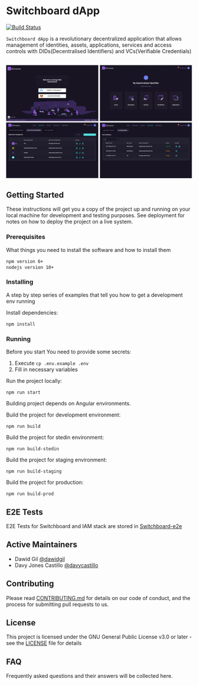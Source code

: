 # Switchboard dApp

[![Build Status](https://travis-ci.com/energywebfoundation/switchboard-dapp.svg?token=vNERWfuroqqJygVa7Km9&branch=develop)](https://travis-ci.com/energywebfoundation/switchboard-dapp)

`Switchboard dApp` is a revolutionary decentralized application that allows management of identities, assets, applications, services and access controls with DIDs(Decentralised Identifiers) and VCs(Verifiable Credentials)

##

![Identity Creation](screenshots/switchboard.png)

## Getting Started

These instructions will get you a copy of the project up and running on your local machine for development and testing purposes. See deployment for notes on how to deploy the project on a live system.

### Prerequisites

What things you need to install the software and how to install them

```
npm version 6+
nodejs version 10+
```

### Installing

A step by step series of examples that tell you how to get a development env running

Install dependencies:

```
npm install
```

### Running

Before you start You need to provide some secrets:
1. Execute `cp .env.example .env`
2. Fill in necessary variables

Run the project locally:

```
npm run start
```

Building project depends on Angular environments.

Build the project for development environment:

```
npm run build
```

Build the project for stedin environment:

```
npm run build-stedin
```

Build the project for staging environment:

```
npm run build-staging
```

Build the project for production:

```
npm run build-prod
```

## E2E Tests

E2E Tests for Switchboard and IAM stack are stored in [Switchboard-e2e](https://github.com/energywebfoundation/switchboard-e2e/)

## Active Maintainers

- Dawid Gil [@dawidgil](https://github.com/dawidgil)
- Davy Jones Castillo [@davycastillo](https://github.com/davycastillo)

## Contributing

Please read [CONTRIBUTING.md](https://gist.github.com/PurpleBooth/b24679402957c63ec426) for details on our code of conduct, and the process for submitting pull requests to us.

## License

This project is licensed under the GNU General Public License v3.0 or later - see the [LICENSE](LICENSE) file for details

## FAQ

Frequently asked questions and their answers will be collected here.
